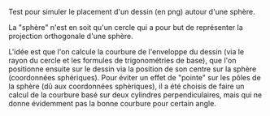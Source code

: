 Test pour simuler le placement d'un dessin (en png) autour d'une sphère.

La "sphère" n'est en soit qu'un cercle qui a pour but de représenter la projection orthogonale d'une sphère.

L'idée est que l'on calcule la courbure de l'enveloppe du dessin (via le rayon du cercle et les formules de trigonométries de 
base), que l'on positionne ensuite sur le dessin via la position de son centre sur la sphère (coordonnées sphériques).
Pour éviter un effet de "pointe" sur les pôles de la sphère (dû aux coordonnées sphèriques), il a été choisis de faire un calcul
de la courbure basé sur deux cylindres perpendiculaires, mais qui ne donne évidemment pas la bonne courbure pour certain angle.
